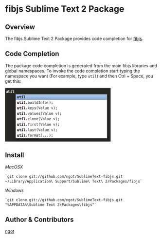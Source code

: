 fibjs Sublime Text 2 Package
=============================

Overview
--------
The fibjs Sublime Text 2 Package provides code completion for [fibjs](http://fibjs.org).

Code Completion
---------------
The package code completion is generated from the main fibjs libraries and global namespaces. To invoke
the code completion start typing the namespace you want (For example, type `util`) and then Ctrl + Space, you get this:

![A picture of the util context menu](/imgs/Screen1.png)

Install
-------

*MacOSX*

    `git clone git://github.com/ngot/SublimeText-fibjs.git ~/Library/Application\ Support/Sublime\ Text\ 2/Packages/fibjs`

*Windows*

    `git clone git://github.com/ngot/SublimeText-fibjs.git "%APPDATA%\Sublime Text 2\Packages\fibjs"`


Author & Contributors
----------------------
[ngot](http://www.weibo.com/u/1751144103)
